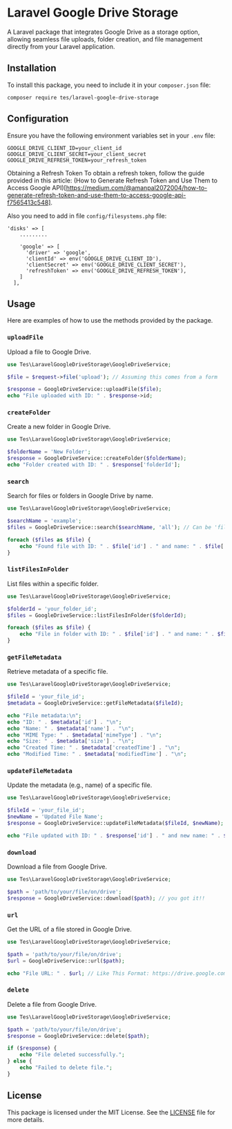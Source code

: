 # Laravel Google Drive Storage

A Laravel package that integrates Google Drive as a storage option, allowing seamless file uploads, folder creation, and file management directly from your Laravel application.

## Installation

To install this package, you need to include it in your `composer.json` file:

```terminal
composer require tes/laravel-google-drive-storage
```

## Configuration

Ensure you have the following environment variables set in your `.env` file:

```env
GOOGLE_DRIVE_CLIENT_ID=your_client_id
GOOGLE_DRIVE_CLIENT_SECRET=your_client_secret
GOOGLE_DRIVE_REFRESH_TOKEN=your_refresh_token
```

Obtaining a Refresh Token
To obtain a refresh token, follow the guide provided in this article: (How to Generate Refresh Token and Use Them to Access Google API)[https://medium.com/@amanpal2072004/how-to-generate-refresh-token-and-use-them-to-access-google-api-f7565413c548].

Also you need to add in file `config/filesystems.php` file:

```filesystems
'disks' => [
    .........

    'google' => [
      'driver' => 'google',
      'clientId' => env('GOOGLE_DRIVE_CLIENT_ID'),
      'clientSecret' => env('GOOGLE_DRIVE_CLIENT_SECRET'),
      'refreshToken' => env('GOOGLE_DRIVE_REFRESH_TOKEN'),
    ]
  ],
```

## Usage

Here are examples of how to use the methods provided by the package.

### `uploadFile`

Upload a file to Google Drive.

```php
use Tes\LaravelGoogleDriveStorage\GoogleDriveService;

$file = $request->file('upload'); // Assuming this comes from a form

$response = GoogleDriveService::uploadFile($file);
echo "File uploaded with ID: " . $response->id;
```

### `createFolder`

Create a new folder in Google Drive.

```php
use Tes\LaravelGoogleDriveStorage\GoogleDriveService;

$folderName = 'New Folder';
$response = GoogleDriveService::createFolder($folderName);
echo "Folder created with ID: " . $response['folderId'];
```

### `search`

Search for files or folders in Google Drive by name.

```php
use Tes\LaravelGoogleDriveStorage\GoogleDriveService;

$searchName = 'example';
$files = GoogleDriveService::search($searchName, 'all'); // Can be 'files', 'folders', or 'all'

foreach ($files as $file) {
    echo "Found file with ID: " . $file['id'] . " and name: " . $file['name'] . "\n";
}
```

### `listFilesInFolder`

List files within a specific folder.

```php
use Tes\LaravelGoogleDriveStorage\GoogleDriveService;

$folderId = 'your_folder_id';
$files = GoogleDriveService::listFilesInFolder($folderId);

foreach ($files as $file) {
    echo "File in folder with ID: " . $file['id'] . " and name: " . $file['name'] . "\n";
}
```

### `getFileMetadata`

Retrieve metadata of a specific file.

```php
use Tes\LaravelGoogleDriveStorage\GoogleDriveService;

$fileId = 'your_file_id';
$metadata = GoogleDriveService::getFileMetadata($fileId);

echo "File metadata:\n";
echo "ID: " . $metadata['id'] . "\n";
echo "Name: " . $metadata['name'] . "\n";
echo "MIME Type: " . $metadata['mimeType'] . "\n";
echo "Size: " . $metadata['size'] . "\n";
echo "Created Time: " . $metadata['createdTime'] . "\n";
echo "Modified Time: " . $metadata['modifiedTime'] . "\n";
```

### `updateFileMetadata`

Update the metadata (e.g., name) of a specific file.

```php
use Tes\LaravelGoogleDriveStorage\GoogleDriveService;

$fileId = 'your_file_id';
$newName = 'Updated File Name';
$response = GoogleDriveService::updateFileMetadata($fileId, $newName);

echo "File updated with ID: " . $response['id'] . " and new name: " . $response['name'];
```

### `download`

Download a file from Google Drive.

```php
use Tes\LaravelGoogleDriveStorage\GoogleDriveService;

$path = 'path/to/your/file/on/drive';
$response = GoogleDriveService::download($path); // you got it!!
```

### `url`

Get the URL of a file stored in Google Drive.

```php
use Tes\LaravelGoogleDriveStorage\GoogleDriveService;

$path = 'path/to/your/file/on/drive';
$url = GoogleDriveService::url($path);

echo "File URL: " . $url; // Like This Format: https://drive.google.com/file/d/1jGhj2nX2MNbH5VPwe8SqTKSUu0U-S-VX/view?usp=sharing
```

### `delete`

Delete a file from Google Drive.

```php
use Tes\LaravelGoogleDriveStorage\GoogleDriveService;

$path = 'path/to/your/file/on/drive';
$response = GoogleDriveService::delete($path);

if ($response) {
    echo "File deleted successfully.";
} else {
    echo "Failed to delete file.";
}
```

## License

This package is licensed under the MIT License. See the [LICENSE](LICENSE) file for more details.
